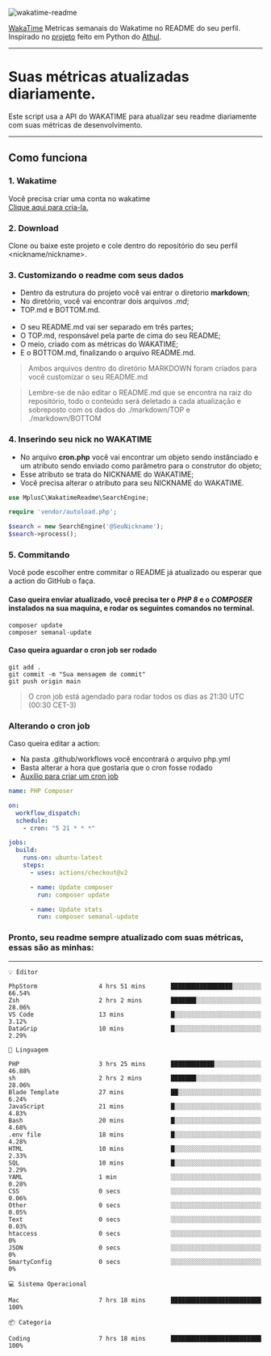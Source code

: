 ![wakatime-readme](https://socialify.git.ci/bymatheus/wakatime-readme/image?description=1&descriptionEditable=M%C3%A9tricas%20semanais%20do%20Wakatime%20no%20seu%20README%20de%20perfil.&font=KoHo&forks=1&language=1&owner=1&pattern=Signal&stargazers=1&theme=Dark)

[WakaTime](https://wakatime.com) Metricas semanais do Wakatime no README do seu perfil. <br>
Inspirado no [projeto](https://github.com/athul/waka-readme) feito em Python do [Athul](https://github.com/athul).
___

# Suas métricas atualizadas diariamente.
Este script usa a API do WAKATIME para atualizar seu readme diariamente com suas métricas de desenvolvimento.

___

## Como funciona

### 1. Wakatime
Você precisa criar uma conta no wakatime <br>
[Clique aqui para cria-la.](https://wakatime.com) 

### 2. Download
Clone ou baixe este projeto e cole dentro do repositório do seu perfil <nickname/nickname>.

### 3. Customizando o readme com seus dados
- Dentro da estrutura do projeto você vai entrar o diretorio **markdown**;  
- No diretório, você vai encontrar dois arquivos *.md*;
- TOP.md e BOTTOM.md.
<br><br>
- O seu README.md vai ser separado em três partes; 
- O TOP.md, responsável pela parte de cima do seu README;
- O meio, criado com as métricas do WAKATIME;
- E o BOTTOM.md, finalizando o arquivo README.md.<br>

> Ambos arquivos dentro do diretório MARKDOWN foram criados para você customizar o seu README.md

> Lembre-se de não editar o README.md que se encontra na raiz do repositório, todo o conteúdo será deletado a cada atualização e sobreposto com os dados do ./markdown/TOP e ./markdown/BOTTOM

### 4. Inserindo seu nick no WAKATIME
- No arquivo **cron.php** você vai encontrar um objeto sendo instânciado e um atributo sendo enviado como parâmetro para o construtor do objeto;
- Esse atributo se trata do NICKNAME do WAKATIME;
- Você precisa alterar o atributo para seu NICKNAME do WAKATIME.

```php
use MplusC\WakatimeReadme\SearchEngine;

require 'vendor/autoload.php';

$search = new SearchEngine('@SeuNickname');
$search->process();
```

### 5. Commitando
Você pode escolher entre commitar o README já atualizado ou esperar que a action do GitHub o faça. <br>

#### Caso queira enviar atualizado, você precisa ter o *PHP 8* e o *COMPOSER* instalados na sua maquina, e rodar os seguintes comandos no terminal.
```composer
composer update
composer semanal-update 
```

#### Caso queira aguardar o cron job ser rodado 
```git 
git add .
git commit -m "Sua mensagem de commit"
git push origin main
```

>O cron job está agendado para rodar todos os dias as 21:30 UTC (00:30 CET-3) 

### Alterando o cron job
Caso queira editar a action:

- Na pasta .github/workflows você encontrará o arquivo php.yml
- Basta alterar a hora que gostaria que o cron fosse rodado
- [Auxilio para criar um cron job](https://crontab.guru)

```yml
name: PHP Composer

on:
  workflow_dispatch:
  schedule:
    - cron: "5 21 * * *"

jobs:
  build:
    runs-on: ubuntu-latest
    steps:
      - uses: actions/checkout@v2

      - name: Update composer
        run: composer update

      - name: Update stats
        run: composer semanal-update
```

### Pronto, seu readme sempre atualizado com suas métricas, essas são as minhas:

___
```text
💡 Editor

PhpStorm                 4 hrs 51 mins       █████████████████░░░░░░░░     66.54%
Zsh                      2 hrs 2 mins        ███████░░░░░░░░░░░░░░░░░░     28.06%
VS Code                  13 mins             █░░░░░░░░░░░░░░░░░░░░░░░░      3.12%
DataGrip                 10 mins             █░░░░░░░░░░░░░░░░░░░░░░░░      2.29%
```
```text
💬 Linguagem

PHP                      3 hrs 25 mins       ████████████░░░░░░░░░░░░░     46.88%
sh                       2 hrs 2 mins        ███████░░░░░░░░░░░░░░░░░░     28.06%
Blade Template           27 mins             ██░░░░░░░░░░░░░░░░░░░░░░░      6.24%
JavaScript               21 mins             █░░░░░░░░░░░░░░░░░░░░░░░░      4.83%
Bash                     20 mins             █░░░░░░░░░░░░░░░░░░░░░░░░      4.68%
.env file                18 mins             █░░░░░░░░░░░░░░░░░░░░░░░░      4.28%
HTML                     10 mins             █░░░░░░░░░░░░░░░░░░░░░░░░      2.33%
SQL                      10 mins             █░░░░░░░░░░░░░░░░░░░░░░░░      2.29%
YAML                     1 min               ░░░░░░░░░░░░░░░░░░░░░░░░░      0.28%
CSS                      0 secs              ░░░░░░░░░░░░░░░░░░░░░░░░░      0.06%
Other                    0 secs              ░░░░░░░░░░░░░░░░░░░░░░░░░      0.05%
Text                     0 secs              ░░░░░░░░░░░░░░░░░░░░░░░░░      0.03%
htaccess                 0 secs              ░░░░░░░░░░░░░░░░░░░░░░░░░         0%
JSON                     0 secs              ░░░░░░░░░░░░░░░░░░░░░░░░░         0%
SmartyConfig             0 secs              ░░░░░░░░░░░░░░░░░░░░░░░░░         0%
```
```text
💻 Sistema Operacional

Mac                      7 hrs 18 mins       █████████████████████████       100%
```
```text
📦 Categoria

Coding                   7 hrs 18 mins       █████████████████████████       100%
```
